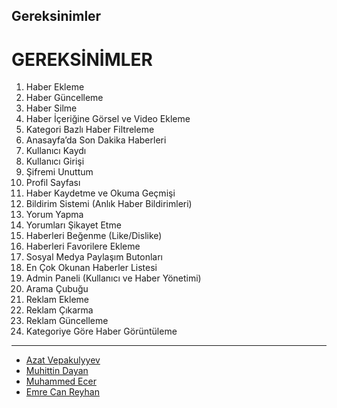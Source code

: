 

## **Gereksinimler**
# GEREKSİNİMLER

1. Haber Ekleme
1. Haber Güncelleme
1. Haber Silme
1. Haber İçeriğine Görsel ve Video Ekleme
1. Kategori Bazlı Haber Filtreleme
1. Anasayfa’da Son Dakika Haberleri
1. Kullanıcı Kaydı
1. Kullanıcı Girişi
1. Şifremi Unuttum
1. Profil Sayfası
1. Haber Kaydetme ve Okuma Geçmişi
1. Bildirim Sistemi (Anlık Haber Bildirimleri)
1. Yorum Yapma
1. Yorumları Şikayet Etme
1. Haberleri Beğenme (Like/Dislike)
1. Haberleri Favorilere Ekleme
1. Sosyal Medya Paylaşım Butonları
1. En Çok Okunan Haberler Listesi
1. Admin Paneli (Kullanıcı ve Haber Yönetimi)
1. Arama Çubuğu
1. Reklam Ekleme
1. Reklam Çıkarma
1. Reklam Güncelleme
1. Kategoriye Göre Haber Görüntüleme

---

- [Azat Vepakulyyev](Azat-Vepakulyyev)
- [Muhittin Dayan](#)
- [Muhammed Ecer](#)
- [Emre Can Reyhan](#)
